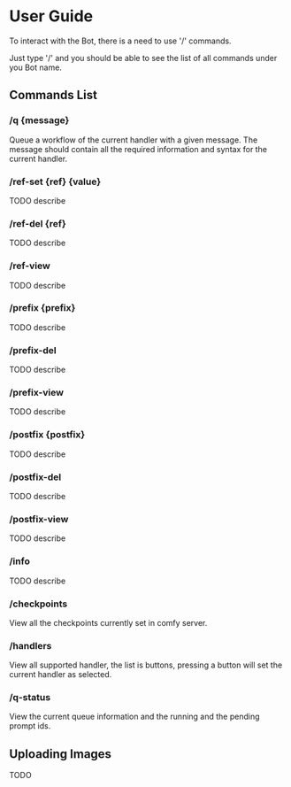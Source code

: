 # User Guide

To interact with the Bot, there is a need to use '/' commands.

Just type '/' and you should be able to see the list of all commands under you Bot name.

## Commands List

### /q {message}

Queue a workflow of the current handler with a given message. The message should contain all the required information and syntax for the current handler.

### /ref-set {ref} {value}

TODO describe

### /ref-del {ref}

TODO describe

### /ref-view 

TODO describe

### /prefix {prefix}

TODO describe

### /prefix-del

TODO describe

### /prefix-view 

TODO describe

### /postfix {postfix}

TODO describe

### /postfix-del

TODO describe

### /postfix-view 

TODO describe

### /info

TODO describe

### /checkpoints

View all the checkpoints currently set in comfy server.

### /handlers

View all supported handler, the list is buttons, pressing a button will set the current handler as selected.

### /q-status

View the current queue information and the running and the pending prompt ids.

## Uploading Images

TODO